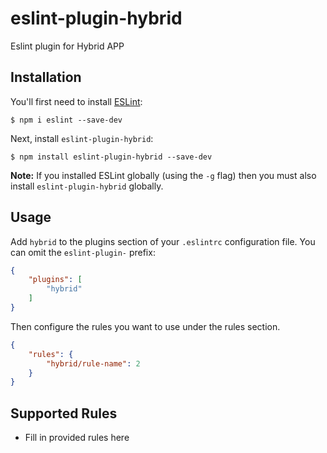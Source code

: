 # eslint-plugin-hybrid

Eslint plugin for Hybrid APP

## Installation

You'll first need to install [ESLint](http://eslint.org):

```
$ npm i eslint --save-dev
```

Next, install `eslint-plugin-hybrid`:

```
$ npm install eslint-plugin-hybrid --save-dev
```

**Note:** If you installed ESLint globally (using the `-g` flag) then you must also install `eslint-plugin-hybrid` globally.

## Usage

Add `hybrid` to the plugins section of your `.eslintrc` configuration file. You can omit the `eslint-plugin-` prefix:

```json
{
    "plugins": [
        "hybrid"
    ]
}
```


Then configure the rules you want to use under the rules section.

```json
{
    "rules": {
        "hybrid/rule-name": 2
    }
}
```

## Supported Rules

* Fill in provided rules here





